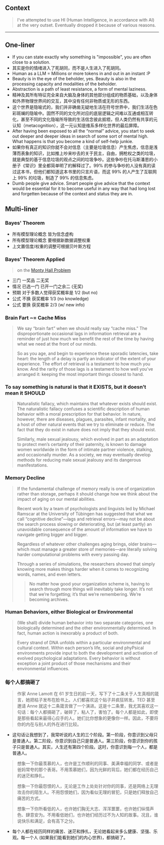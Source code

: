 
## Context

> I've attempted to use HI (Human Intelligence, in accordance with AI) at the very outset. Eventually dropped it because of various reasons.

-----

## One-liner

- If you can state exactly why something is "impossible", you are often close to a solution.
- 其实是你的情绪进入了死胡同，而不是人生进入了死胡同。
- Human as a LLM = Millions or more tokens in and out in an instant :P
- Beauty is in the eye of the beholder, yes. Beauty is also in the processing capacity and modalities of the beholder.
- Abstraction is a path of least resistance, a form of mental laziness.
- 精神及其所有特征完全来自大脑及身体的其他部分组成的物质基础，以及身体和外界物理世界间的交互，其中没有任何非物质或无形的东西。
- 这个世界是隐喻式的，我们并非确凿无疑地生活在符号世界中，我们生活在色彩斑斓的隐喻中。固然不同的文化所对应的底层逻辑之间难以互通或相互转化，甚至不同的文化隐喻所导致的生活信念彼此抵牾，但人类仍然有共享的元认知（metacognition），这一元认知是维系多样化世界的最后屏障。
- After having been exposed to all the “normal” advice, you start to seek out deeper and deeper ideas in search of some sort of mental high. What happens is that you become a kind of self-help junkie.
- 如果你有真正的知识你就不会对信息（主要是垃圾信息）产生焦虑，信息是浅薄而表象的知识，比如推上吵来吵去的关于民主，自由，拥枪权之类的垃圾，就是典型的基于信息垃圾的观点之间的垃圾争吵。这些争吵在托马斯潘恩的小册子《常识》里全都简单明了的解释过了。99% 的参与争吵的人没有真的读过这本书，但他们都知道这本书里的只言片语，而这 99% 的人产生了互联网上 99% 的垃圾，制造了 99% 的信息焦虑。
- Dumb people give advice. Smart people give advice that the context would be essential for it to become useful in any way that had long lost and forgetten because of the context and status they are in.

## Multi-liner

### Bayes' Theorem

- 所有模型理论概念 皆为信念虚构
- 所有模型理论概念 要根据新数据调整权重
- 上文置信度/权重的调整可根据贝叶斯方程

### Bayes' Theorem Applied

> on the [Monty Hall Problem](https://en.wikipedia.org/wiki/Monty_Hall_problem)

- 三门 一奖品 二无奖
- 情况 已选一门 已开一门之余二 (无奖)
- 预期 对于多数人觉得获奖概率是 1/2 (but no)
- 公式 不换 获奖概率 1/3 (no knowledge)
- 公式 要换 获奖概率 2/3 (w/ new info)

### Brain Fart ~= Cache Miss

> We say “brain fart” when we should really say “cache miss.” The disproportionate occasional lags in information retrieval are a reminder of just how much we benefit the rest of the time by having what we need at the front of our minds.
>
> So as you age, and begin to experience these sporadic latencies, take heart: the length of a delay is partly an indicator of the extent of your experience. The effort of retrieval is a testament to how much you know. And the rarity of those lags is a testament to how well you’ve arranged it: keeping the most important things closest to hand.

### To say something is natural is that it EXISTS, but it doesn’t mean it SHOULD

> Naturalistic fallacy, which maintains that whatever exists should exist. The naturalistic fallacy confuses a scientific description of human behavior with a moral prescription for that behavior. In nature, however, there are diseases, plagues, parasites, infant mortality, and a host of other natural events that we try to eliminate or reduce. The fact that they do exist in nature does not imply that they should exist.
>
> Similarly, male sexual jealousy, which evolved in part as an adaptation to protect men’s certainty of their paternity, is known to damage women worldwide in the form of intimate partner violence, stalking, and occasionally murder. As a society, we may eventually develop methods for reducing male sexual jealousy and its dangerous manifestations.

### Memory Decline

> If the fundamental challenge of memory really is one of organization rather than storage, perhaps it should change how we think about the impact of aging on our mental abilities.
>
> Recent work by a team of psychologists and linguists led by Michael Ramscar at the University of Tübingen has suggested that what we call “cognitive decline”—lags and retrieval errors—may not be about the search process slowing or deteriorating, but (at least partly) an unavoidable consequence of the amount of information we have to navigate getting bigger and bigger.
>
> Regardless of whatever other challenges aging brings, older brains—which must manage a greater store of memories—are literally solving harder computational problems with every passing day.
>
> Through a series of simulations, the researchers showed that simply knowing more makes things harder when it comes to recognizing words, names, and even letters.
>> No matter how good your organization scheme is, having to search through more things will inevitably take longer. It’s not that we’re forgetting; it’s that we’re remembering. We’re becoming archives.

### Human Behaviors, either Biological or Environmental

> (We shall) divide human behavior into two separate categories, one biologically determined and the other environmentally determined. In fact, human action is inexorably a product of both.
>
> Every strand of DNA unfolds within a particular environmental and cultural context. Within each person’s life, social and phyPsical environments provide input to both the development and activation of evolved psychological adaptations. Every behavior is without exception a joint product of those mechanisms and their environmental influences.

### 每个人都搞砸了

> 作家 Anne Lamott 在 61 岁生日的前一天，写下了十二条关于人生真相的箴言，她把枯子发布在脸书上。人们都喜欢这个贴子井疯狂转发。TED 甚至邀请 Anne 就这十二条箴言做了一个演进。这是十二条里，我尤其喜欢这一句话：每个人都搞砸了，破碎了，粘人了，害怕了。每个人都是如此，即使是那些看起来最得心应手的人。她们比你想象的更像你一样。因此，不要将你的内在与别人的外在进行比较。

- 这句话让我想到了，我常听说的人生的三个阶段。第一阶段，你意识到父母只是普通人。第二阶段，你意识到自己只是普通人。第三阶段，你意识到你的孩子只是普通人。其实，人生还有第四个阶段。这时，你意识到每一个人，都是普通人。

> 想象一下你最羡慕的人，也许是工作顺利的同事、美满幸福的同学、或者是爸妈常夸的那个表哥。不用羡慕她们，因为光鲜的背后，她们都在经历自己的迷茫和挣扎。
>
> 想象一下你最怨恨的人，无论是工作上处处针对你的同事，还是网络上无理攻击你的陌生人。不用怨恨她们，因为看似无理的冒犯，只是她们释放自己痛苦的方式。
>
> 想象一下你所看低的人，也许她们胸无大志、浑浑噩噩，也许她们纵情声色、肆意安为。不用看低她们，也许她们经历过不为人知的故事。况且，谁说快乐和满足，会有高下之分。

- 每个人都在经历同样的痛苦、迷茫和挣扎，无论她看起来多么健康、坚强、乐观。每一个人 (如果我们能看到她们的内心世界)，都搞砸了。
